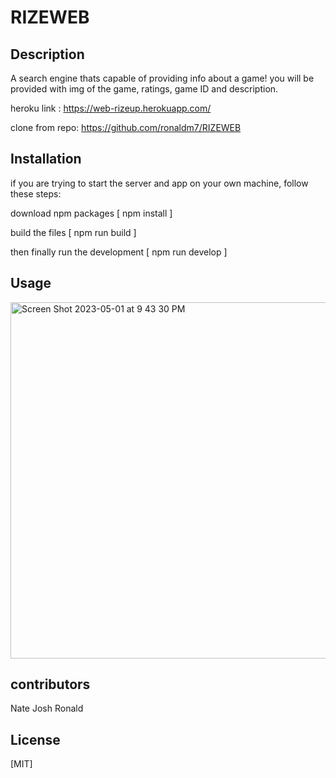 # RIZEWEB

## Description
A search engine thats capable of providing info about a game! you will be provided with img of the game, ratings, game ID and description.

heroku link : https://web-rizeup.herokuapp.com/

clone from repo: https://github.com/ronaldm7/RIZEWEB

## Installation
if you are trying to start the server and app on your own machine, follow these steps:

download npm packages [ npm install ]

build the files [ npm run build ]

then finally run the development [ npm run develop ]

## Usage
<img width="570" alt="Screen Shot 2023-05-01 at 9 43 30 PM" src="https://user-images.githubusercontent.com/117128880/235562549-e7122c6b-f30c-48d0-8978-2b41646c75e8.png">

## contributors 
Nate 
Josh
Ronald 

## License

[MIT]
